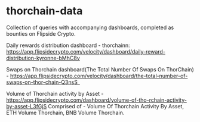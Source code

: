 # thorchain-data
Collection of queries with accompanying dashboards, completed as bounties on Flipside Crypto.

Daily rewards distribution dashboard - thorchainn: https://app.flipsidecrypto.com/velocity/dashboard/daily-reward-distribution-kyronne-bMhC8v

Swaps on Thorchain dashboard(The Total Number Of Swaps On ThorChain) - https://app.flipsidecrypto.com/velocity/dashboard/the-total-number-of-swaps-on-thor-chain-Q3nsS_

Volume of Thorchain activity by Asset - https://app.flipsidecrypto.com/dashboard/volume-of-tho-rchain-activity-by-asset-L3fGjS
Comprised of - Volume Of Thorchain Activity By Asset, ETH Volume Thorchain, BNB Volume Thorchain. 


